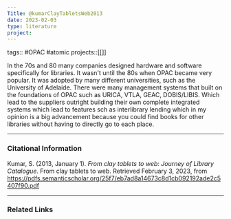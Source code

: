 ```yaml
---
Title: @kumarClayTabletsWeb2013
date: 2023-02-03
type: literature
project:
---
```

tags:: #OPAC #atomic 
projects::[[]]

In the 70s and 80 many companies designed hardware and software specifically for libraries. It wasn't until the 80s when OPAC became very popular. It was adopted by many different universities, such as the University of Adelaide. There were many management systems that built on the foundations of OPAC such as URICA, VTLA, GEAC, DOBIS/LIBIS. Which lead to the suppliers outright building their own complete integrated systems which lead to features sch as interlibrary lending which in my opinion is a big advancement because you could find books for other libraries without having to directly go to each place.

---
### Citational Information

Kumar, S. (2013, January 1). _From clay tablets to web: Journey of Library Catalogue_. From clay tablets to web. Retrieved February 3, 2023, from https://pdfs.semanticscholar.org/25f7/eb7ad8a14673c8d1cb092192ade2c5407f90.pdf

---

### Related Links

